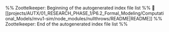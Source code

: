 %% Zoottelkeeper: Beginning of the autogenerated index file list  %%
📄 [[projects/AUTX/01_RESEARCH_PHASE_1/P6.2_Formal_Modeling/Computational_Models/mvu1-sim/node_modules/nullthrows/README|README]]
%% Zoottelkeeper: End of the autogenerated index file list  %%
